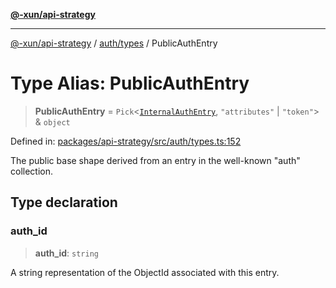 [**@-xun/api-strategy**](../../../README.md)

***

[@-xun/api-strategy](../../../README.md) / [auth/types](../README.md) / PublicAuthEntry

# Type Alias: PublicAuthEntry

> **PublicAuthEntry** = `Pick`\<[`InternalAuthEntry`](InternalAuthEntry.md), `"attributes"` \| `"token"`\> & `object`

Defined in: [packages/api-strategy/src/auth/types.ts:152](https://github.com/Xunnamius/api-utils/blob/4b9cf49c1b8ec6d8960c6a16e9e497be226b121a/packages/api-strategy/src/auth/types.ts#L152)

The public base shape derived from an entry in the well-known "auth"
collection.

## Type declaration

### auth\_id

> **auth\_id**: `string`

A string representation of the ObjectId associated with this entry.
